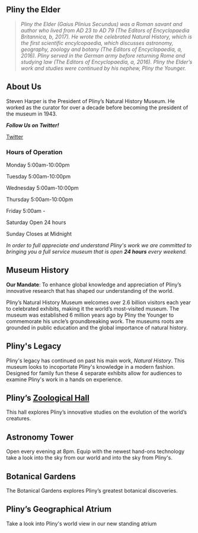 ## Pliny the Elder

> *Pliny the Elder (Gaius Plinius Secundus) was a Roman savant and author who lived from AD 23 to AD 79 (The Editors of Encyclopaedia Britannica, b, 2017). He wrote the celebrated Natural History, which is the first scientific encylcopaedia, which discusses astronomy, geography, zoology and botany (The Editors of Encyclopaedia, a, 2016). Pliny served in the German army before returning Rome and studying law (The Editors of Encyclopaedia, a, 2016). Pliny the Elder’s work and studies were continued by his nephew, Pliny the Younger.*

## About Us

Steven Harper is the President of Pliny’s Natural History Museum. He worked as the curator for over a decade before becoming the president of the museum in 1943. 

***Follow Us on Twitter!***

[Twitter](https://twitter.com/BottyMcBotfac3)

### Hours of Operation
Monday 5:00am-10:00pm

Tuesday 5:00am-10:00pm

Wednesday 5:00am-10:00pm

Thursday 5:00am-10:00pm

Friday 5:00am -

Saturday Open 24 hours

Sunday Closes at Midnight

*In order to full appreciate and understand Pliny's work we are committed to bringing you a full service museum that is open **24 hours** every weekend.*

## Museum History

**Our Mandate**: To enhance global knowledge and appreciation of Pliny’s innovative research that has shaped our understanding of the world. 

Pliny’s Natural History Museum welcomes over 2.6 billion visitors each year to celebrated exhibits, making it the world’s most-visited museum. The museum was established 6 million years ago by Pliny the Younger to commemorate his uncle’s groundbreaking work. The museums roots are grounded in public education and the global importance of natural history. 


## Pliny's Legacy

Pliny's legacy has continued on past his main work, *Natural History*. This museum looks to incoportate Pliny's knowledge in a modern fashion. Designed for family fun these 4 separate exhibits allow for audiences to examine Pliny's work in a hands on experience.

## Pliny’s [Zoological Hall](https://trinaetmanskie.github.io/PlinysMuseumofNaturalHistory/test)

This hall explores Pliny’s innovative studies on the evolution of the world’s creatures.

## Astronomy Tower

Open every evening at 8pm. Equip with the newest hand-ons technology take a look into the sky from our world and into the sky from Pliny's.

## Botanical Gardens

The Botanical Gardens explores Pliny’s greatest botanical discoveries.

## Pliny’s Geographical Atrium 

Take a look into Pliny's world view in our new standing atrium




